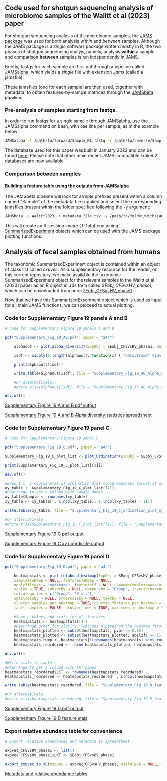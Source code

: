 ## Code used for shotgun sequencing analysis of microbiome samples of the Walitt et al (2023) paper

For shotgun sequencing analysis of the microbiome samples, the [JAMS package](https://github.com/johnmcculloch/JAMS_BW) was used for both analysis *within* and *between* samples. Although the JAMS package is a *single* software package written mostly in R, the two phases of shotgun sequencing analyis, namely, analysis **within** a sample and comparison **between** samples is run independently in JAMS.

Briefly, fastqs for each sample are first put through a pipeline called [JAMSalpha](https://github.com/johnmcculloch/JAMS_BW/wiki/JAMSalpha), which yields a _single_ file with extension _.jams_ (called a jamsfile).

These jamsfiles (one for each sample) are then used, together with metadata, to obtain features-by-sample matrices through the [JAMSbeta](https://github.com/johnmcculloch/JAMS_BW/wiki/JAMSbeta) pipeline.


### Pre-analysis of samples starting from fastqs.
In order to run fastqs for a single sample through JAMSalpha, use the JAMSalpha command on bash, with one line per sample, as in the example below:
```bash
JAMSalpha -f /path/to/forward/Sample_R1.fastq -r /path/to/reverse/Sample_R2.fastq -d /path/to/JAMSdb/JAMSdbApr2020_96Gbk2db -A metagenome -p SamplePrefix
```

The database used for this paper was built in January 2022 and can be found [here](https://hpc.nih.gov/~mccullochja/JAMSdb202201.tar.gz). Please note that other more recent JAMS-compatible kraken2 databases are now available.

### Comparison between samples
#### Building a feature table using the outputs from JAMSalpha
The JAMSbeta pipeline will look for sample prefixes present within a column named "Sample" of the metadata file supplied and select the corresponding jamsfiles present within the folder specified following the `-y` argument:

```bash
JAMSbeta -p Walitt2023 -t metadata_file.tsv -y /path/to/folder/with/jamsfiles
```

This will create an R-session image (.RData) containing [SummarizedExperiment](https://bioconductor.org/packages/release/bioc/html/SummarizedExperiment.html) objects which can be used with the JAMS package plotting functions.

## Analysis of fecal samples obtained from humans

The taxonomic SummarizedExperiment object is contained within an object of class list called _expvec_.
As a supplementary resource for the reader, on this current repository, we make available the taxonomic SummarizedExperiment object for the relevant samples in the Walitt et al (2023) paper as an R object in .rds form called _SEobj_CFSvsHV_phase1_, which can be downloaded from here: [SEobj_CFSvsHV_phase1](../data/SEobj_CFSvsHV_phase1.rds).

Now that we have this SummarizedExperiment object which is used as input for all main JAMS functions, we can proceed to actual plotting.




### Code for Supplementary Figure 19 panels A and B

```R
# Code for Supplementary Figure 19 panels A and B

pdf("Supplementary_Fig_19_AB.pdf", paper = "a4r")

    alphaout <- plot_alpha_diversity(ExpObj = SEobj_CFSvsHV_phase1, measures = c("Observed", "InvSimpson"), stratify_by_kingdoms = TRUE, glomby = NULL, samplesToKeep = NULL, featuresToKeep = NULL, subsetby = NULL, compareby = "Group", colourby = "Group", shapeby = NULL, facetby = NULL, wrap_facet = FALSE, overlay_boxplot = FALSE, applyfilters = "light", featcutoff = NULL, GenomeCompletenessCutoff = NULL, PctFromCtgscutoff = NULL, PPM_normalize_to_bases_sequenced = FALSE, cdict = NULL, addtit = "Only samples from visit 1", signiflabel = "p.format", max_pairwise_cats = 4, ignoreunclassified = TRUE, class_to_ignore = "N_A", returnstats = TRUE)

    isdf <- sapply(1:length(alphaout), function(x) { "data.frame" %in% (sapply(alphaout, class)[[x]]) } )

    print(alphaout[!isdf])

    write.table(alphaout[isdf], file = "Supplementary_Fig_19_AB_Alpha_diversity_stats.tsv", quote = FALSE, sep = "\t", row.names = FALSE)

    #Or alternatively,
    #write.xlsx(alphaout[isdf], file = "Supplementary_Fig_19_AB_Alpha_diversity_stats.xlsx", colnames = TRUE, rownames = FALSE, colWidths = "auto", borders = "all")

dev.off()

```

[Supplementary Figure 19 A and B pdf output](../pdfs/Supplementary_Fig_19_AB.pdf)

[Supplementary Figure 19 A and B Alpha diversity statistics spreadsheet](../data/Supplementary_Fig_19_AB_Alpha_diversity_stats.tsv)




### Code for Supplementary Figure 19 panel C

```R
# Code for Supplementary Figure 19 panel C

pdf("Supplementary_Fig_19_C.pdf", paper = "a4r")

Supplementary_Fig_19_C_plot_list <- plot_Ordination(ExpObj = SEobj_CFSvsHV_phase1, glomby = NULL, subsetby = NULL, samplesToKeep = NULL, samplesToHighlight = NULL, featuresToKeep = NULL, ignoreunclassified = TRUE, applyfilters = NULL, featcutoff = NULL, GenomeCompletenessCutoff = NULL, PctFromCtgscutoff = NULL, PPM_normalize_to_bases_sequenced = FALSE, algorithm = "PCoA", distmethod = "bray", compareby = "Group", colourby = "Group", shapeby = "Visit", ellipseby = "Group", sizeby = NULL, pairby = NULL, textby = NULL, dotsize = 2, dotborder = NULL, log2tran = TRUE, transp = TRUE, perplx = NULL, max_neighbors = 15, permanova = TRUE, plotcentroids = plotcentroids, highlight_centroids = FALSE, show_centroid_distances = FALSE, addtit = paste("Only samples from visit 1"), cdict = NULL, grid = FALSE, forceaspectratio = 1, threads = 8, class_to_ignore = "N_A", return_coordinates_matrix = TRUE)

print(Supplementary_Fig_19_C_plot_list[[2]])

dev.off()

#Export x, y coordinates of ordination plot to spreadsheet format if so wished
xy_table <- Supplementary_Fig_19_C_plot_list[[1]]
#Rearrange to get a column with sample names
xy_table$Sample <- rownames(xy_table)
xy_table <- xy_table[ , c(ncol(xy_table), 1:(ncol(xy_table) - 1))]

write.table(xy_table, file = "Supplementary_Fig_19_C_ordination_plot_xy_coordinates.tsv", quote = FALSE, sep = "\t", row.names = FALSE)

#Or alternatively,
#write.xlsx(Supplementary_Fig_19_C_plot_list[[1]], file = "Supplementary_Fig_19_C_ordination_plot_xy_coordinates.xlsx", colNames = TRUE, rowNames = TRUE, colWidths = "auto", borders = "all")

```

[Supplementary Figure 19 C pdf output](../pdfs/Supplementary_Fig_19_C.pdf)

[Supplementary Figure 19 C xy coordinate output](../data/Supplementary_Fig_19_C_ordination_plot_xy_coordinates.tsv)




### Code for Supplementary Figure 19 panel D

```R
pdf("Supplementary_Fig_19_D.pdf", paper = "a4r")

    heatmapstats <- plot_relabund_heatmap(ExpObj = SEobj_CFSvsHV_phase1, glomby = NULL, hmtype = "comparative",
    samplesToKeep = NULL, featuresToKeep = NULL,
    applyfilters = "moderate", featcutoff = NULL, GenomeCompletenessCutoff = NULL, PPM_normalize_to_bases_sequenced = FALSE,
    scaled = TRUE, subsetby = NULL, compareby = "Group", invertbinaryorder = TRUE, showonlypbelow = 0.05, adj_pval_for_threshold = FALSE, minl2fc = 1, ntop = NULL,
    colcategories = c("Group", "Visit"),
    splitcolsby = NULL, ordercolsby = NULL, textby = NULL,
    cluster_samples_per_heatmap = TRUE, cluster_features_per_heatmap = TRUE,
    label_samples = FALSE, cluster_rows = TRUE, max_rows_in_heatmap = 50, no_underscores = TRUE, showGram = TRUE, show_GenomeCompleteness = TRUE, addtit = NULL, returnstats = TRUE)

    #Save p-values and stats for all features
    heatmapstats <- heatmapstats[[1]]
    #Rearrange order for clarity. Features plotted on the heatmap first.
    heatmapstats_plotted <- subset(heatmapstats, pval <= 0.05)
    heatmapstats_plotted <- subset(heatmapstats_plotted, absl2fc >= 1)
    heatmapstats_rump <- heatmapstats[!(rownames(heatmapstats) %in% rownames(heatmapstats_plotted)), ]
    heatmapstats_reordered <- rbind(heatmapstats_plotted, heatmapstats_rump)

dev.off()

#Write stats to table
#Rearrange to get a column with LKT names
heatmapstats_reordered$LKT <- rownames(heatmapstats_reordered)
heatmapstats_reordered <- heatmapstats_reordered[ , c(ncol(heatmapstats_reordered), 1:(ncol(heatmapstats_reordered) - 1))]

write.table(heatmapstats_reordered, file = "Supplementary_Fig_19_D_feature_stats.tsv", quote = FALSE, sep = "\t", row.names = FALSE)

#Or alternatively,
#write.xlsx(heatmapstats_reordered, file = "Supplementary_Fig_19_D_feature_stats.xlsx", colNames = TRUE, rowNames = TRUE, colWidths = "auto", borders = "all")

```

[Supplementary Figure 19 D pdf output](../pdfs/Supplementary_Fig_19_D.pdf)

[Supplementary Figure 19 D feature stats](../data/Supplementary_Fig_19_D_feature_stats.tsv)


### Export relative abundace table for convenience

```R
# Export relative abundances and metadata to spreadsheet

expvec_CFSvsHV_phase1 <- list()
expvec_CFSvsHV_phase1$LKT <- SEobj_CFSvsHV_phase1

export_expvec_to_XL(expvec = expvec_CFSvsHV_phase1, usefulexp = NULL, filename = generate_filename(paste("Walitt2023_Microbiome", "metadata_and_PPM_relative_abundance", sep = "_"), suffix = "xlsx"), asPPM = TRUE, PPM_normalize_to_bases_sequenced = TRUE, applyfilters = "light")

```
[Metadata and relative abundance tables](../data/Walitt2023_Microbiome_metadata_and_PPM_relative_abundance.xlsx)

